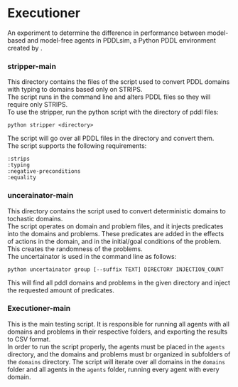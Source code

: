 # Executioner
An experiment to determine the difference in performance between model-based and model-free agents in PDDLsim, a Python PDDL environment created by .

### stripper-main
This directory contains the files of the script used to convert PDDL domains with typing to domains based only on STRIPS. <br>
The script runs in the command line and alters PDDL files so they will require only STRIPS. <br>
To use the stripper, run the python script with the directory of pddl files:
```
python stripper <directory>
```
The script will go over all PDDL files in the directory and convert them. <br>
The script supports the following requirements:
```
:strips
:typing
:negative-preconditions
:equality
```

### uncerainator-main
This directory contains the script used to convert deterministic domains to tochastic domains.<br>
The script operates on domain and problem files, and it injects predicates into the domains and problems. These predicates are added in the effects of actions in the domain, and in the initial/goal conditions of the problem. This creates the randomness of the problems. <br>
The uncertainator is used in the command line as follows:
```
python uncertainator group [--suffix TEXT] DIRECTORY INJECTION_COUNT
```
This will find all pddl domains and problems in the given directory and inject the requested amount of predicates.

### Executioner-main
This is the main testing script. It is responsible for running all agents with all domains and problems in their respective folders, and exporting the results to CSV format. <br>
In order to run the script properly, the agents must be placed in the `agents` directory, and the domains and problems must br organized in subfolders of the `domains` directory. The script will iterate over all domains in the `domains` folder and all agents in the `agents` folder, running every agent with every domain. 
